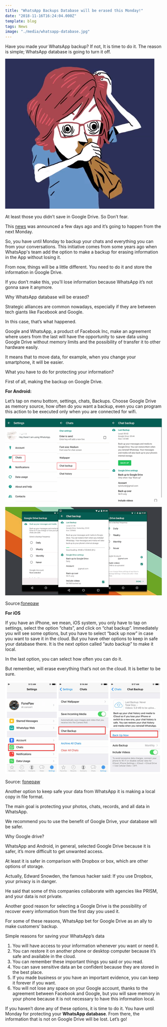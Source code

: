 ```yaml
---
title: "WhatsApp Backups Database will be erased this Monday!"
date: "2018-11-16T16:24:04.000Z"
template: blog
tags: News
image: "./media/whatsapp-database.jpg"
---
```



Have you made your WhatsApp backup? If not, It is time to do it. The reason is simple; WhatsApp database is going to turn it off.

![whatsapp](./media/whatsapp.gif)

At least those you didn’t save in Google Drive. So Don’t fear.

This [news](https://www.hindustantimes.com/tech/whatsapp-will-delete-all-unsaved-chats-on-google-drive-here-s-how-to-backup-your-data/story-CzI8mz91zsrjCd84Bc4WWM.html) was announced a few days ago and it’s going to happen from the next Monday. 

So, you have until Monday to backup your chats and everything you can from your conversations. This initiative comes from some years ago when WhatsApp's team add the option to make a backup for erasing information in the App without losing it. 

From now, things will be a little different. You need to do it and store the information in Google Drive.

If you don’t make this, you’ll lose information because WhatsApp it’s not gonna save it anymore.

<title-2>Why WhatsApp database will be erased?</title-2>

Strategic alliances are common nowadays, especially if they are between tech giants like Facebook and Google. 

In this case, that’s what happened. 

Google and WhatsApp, a product of Facebook Inc, make an agreement where users from the last will have the opportunity to save data using Google Drive without memory limits and the possibility of transfer it to other hardware easily.  

It means that to move data, for example, when you change your smartphone, it will be easier.


<title-3>What you have to do for protecting your information?</title-3>

First of all, making the backup on Google Drive.

**For Android:** 

Let’s tap on menu bottom, settings, chats, Backups. Choose Google Drive as memory source, how often do you want a backup, even you can program this action to be executed only when you are connected for wifi.

![whatsapp-backup-android](./media/whatsapp-backup-android.png)

![whatsapp-backup-android](./media/whatsapp-backup-android-2.png)

Source:[fonepaw](https://www.fonepaw.es/tutorial/copia-de-seguridad-whatsapp-iphone.html)

**For iOS** 

If you have an iPhone, we mean, iOS system, you only have to tap on settings, select the option “chats”, and click on “chat backup”. Immediately you will see some options, but you have to select “back up now” in case you want to save it in the cloud. But you have other options to keep in safe your database there. It is the next option called “auto backup” to make it local. 

In the last option, you can select how often you can do it. 

But remember,   will erase everything that’s not on the cloud. It is better to be sure.

![whatsapp-backup-iphone](./media/whatsapp-backup-iphone.png)

Source: [fonepaw](https://www.fonepaw.es/tutorial/copia-de-seguridad-whatsapp-iphone.html)

Another option to keep safe your data from WhatsApp it is making a local copy in file format. 

The main goal is protecting your photos, chats, records, and all data in WhatsApp.

We recommend you to use the benefit of Google Drive, your database will be safer.

<title-2>Why Google drive?</title-2>

WhatsApp and Android, in general, selected Google Drive because it is safer, it’s more difficult to get unwanted access. 

At least it is safer in comparison with Dropbox or box, which are other options of storage. 

Actually, Edward Snowden, the famous hacker said: If you use Dropbox, your privacy is in danger.   


He said that some of this companies collaborate with agencies like PRISM, and your data is not private. 

Another good reason for selecting a Google Drive is the possibility of recover every information from the first day you used it.


For some of these reasons, WhatsApp bet for Google Drive as an ally to make customers’ backup.

<title-4>Simple reasons for saving your WhatsApp’s data</title-4>

1. You will have access to your information whenever you want or need it. 
2. You can restore it on another phone or desktop computer because it’s safe and available in the cloud. 
3. You can remember these important things you said or you read.
4. You can save sensitive data an be confident because they are stored in the best place.
5. If you made business or you have an important evidence, you can keep it forever if you want. 
6. You will not lose any space on your Google account, thanks to the agreement between Facebook and Google, but you will save memory in your phone because it is not necessary to have this information local.

If you haven’t done any of these options, it is time to do it. You have until Monday for protecting your **WhatsApp database**. From there, the information that is not on Google Drive will be lost. Let’s go!

